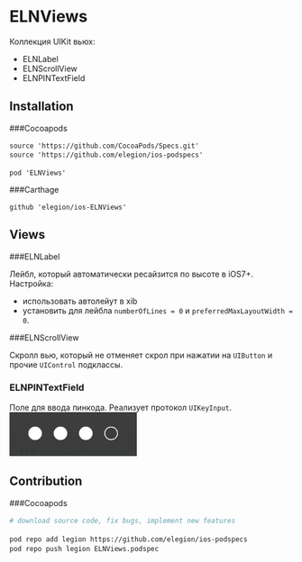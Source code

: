 # ELNViews

Коллекция UIKit вьюх:

- ELNLabel
- ELNScrollView
- ELNPINTextField

## Installation

###Cocoapods

```
source 'https://github.com/CocoaPods/Specs.git'
source 'https://github.com/elegion/ios-podspecs'

pod 'ELNViews' 
```

###Carthage

```
github 'elegion/ios-ELNViews'
```

## Views 

###ELNLabel

Лейбл, который автоматически ресайзится по высоте в iOS7+. Настройка:

- использовать автолейут в  xib
- установить для лейбла `numberOfLines = 0` и `preferredMaxLayoutWidth = 0`.

###ELNScrollView

Скролл вью, который не отменяет скрол при нажатии на `UIButton` и прочие `UIControl` подклассы.

### ELNPINTextField

Поле для ввода пинкода. Реализует протокол `UIKeyInput`. ![pintextfield](pintextfield.png)

## Contribution

###Cocoapods

```sh
# download source code, fix bugs, implement new features

pod repo add legion https://github.com/elegion/ios-podspecs
pod repo push legion ELNViews.podspec
```